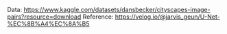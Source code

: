 Data: https://www.kaggle.com/datasets/dansbecker/cityscapes-image-pairs?resource=download
Reference: https://velog.io/@jarvis_geun/U-Net-%EC%8B%A4%EC%8A%B5
